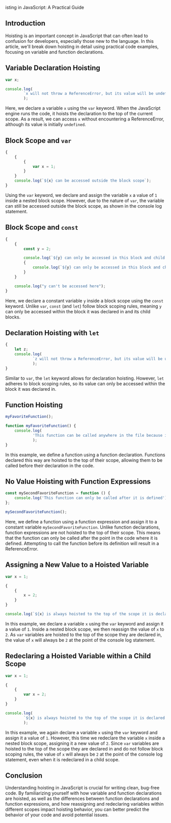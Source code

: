 
isting in JavaScript: A Practical Guide

## Introduction

Hoisting is an important concept in JavaScript that can often lead to confusion for developers, especially those new to the language. In this article, we'll break down hoisting in detail using practical code examples, focusing on variable and function declarations.

## Variable Declaration Hoisting

```js
var x;

console.log(
        `x will not throw a ReferenceError, but its value will be undefined --> x:${x} because it uses "declaration hoisting"`
        );
```

Here, we declare a variable `x` using the `var` keyword. When the JavaScript engine runs the code, it hoists the declaration to the top of the current scope. As a result, we can access `x` without encountering a ReferenceError, although its value is initially `undefined`.

## Block Scope and `var`

```js
{
    {
        {
            var x = 1;
        }
    }
    console.log(`${x} can be accessed outside the block scope`);
}
```

Using the `var` keyword, we declare and assign the variable `x` a value of `1` inside a nested block scope. However, due to the nature of `var`, the variable can still be accessed outside the block scope, as shown in the console log statement.

## Block Scope and `const`

```js
{
    {
        const y = 2;

        console.log(`${y} can only be accessed in this block and child blocks`);
        {
            console.log(`${y} can only be accessed in this block and child blocks`);
        }
    }

    console.log("y can't be accessed here");
}
```

Here, we declare a constant variable `y` inside a block scope using the `const` keyword. Unlike `var`, `const` (and `let`) follow block scoping rules, meaning `y` can only be accessed within the block it was declared in and its child blocks.

## Declaration Hoisting with `let`

```js
{
    let z;
    console.log(
            `z will not throw a ReferenceError, but its value will be undefined --> z:${z} because it uses "declaration hoisting"`
            );
}
```

Similar to `var`, the `let` keyword allows for declaration hoisting. However, `let` adheres to block scoping rules, so its value can only be accessed within the block it was declared in.

## Function Hoisting

```js
myFavoriteFunction();

function myFavoriteFunction() {
    console.log(
            'This function can be called anywhere in the file because it uses `value hoisting`!'
            );
}
```

In this example, we define a function using a function declaration. Functions declared this way are hoisted to the top of their scope, allowing them to be called before their declaration in the code.

## No Value Hoisting with Function Expressions

```js
const mySecondFavoriteFunction = function () {
    console.log('This function can only be called after it is defined');
};

mySecondFavoriteFunction();
```

Here, we define a function using a function expression and assign it to a constant variable `mySecondFavoriteFunction`. Unlike function declarations, function expressions are not hoisted to the top of their scope. This means that the function can only be called after the point in the code where it is defined. Attempting to call the function before its definition will result in a ReferenceError.

## Assigning a New Value to a Hoisted Variable

```js
var x = 1;

{
    {
        x = 2;
    }
}

console.log(`${x} is always hoisted to the top of the scope it is declared in so it will always be 2 here`);
```

In this example, we declare a variable `x` using the `var` keyword and assign it a value of `1`. Inside a nested block scope, we then reassign the value of `x` to `2`. As `var` variables are hoisted to the top of the scope they are declared in, the value of `x` will always be `2` at the point of the console log statement.

## Redeclaring a Hoisted Variable within a Child Scope

```js
var x = 1;

{
    {
        var x = 2;
    }
}

console.log(
        `${x} is always hoisted to the top of the scope it is declared in so it will always be 2 here, even when it is redeclared in a child scope`
        );
```

In this example, we again declare a variable `x` using the `var` keyword and assign it a value of `1`. However, this time we redeclare the variable `x` inside a nested block scope, assigning it a new value of `2`. Since `var` variables are hoisted to the top of the scope they are declared in and do not follow block scoping rules, the value of `x` will always be `2` at the point of the console log statement, even when it is redeclared in a child scope.

## Conclusion

Understanding hoisting in JavaScript is crucial for writing clean, bug-free code. By familiarizing yourself with how variable and function declarations are hoisted, as well as the differences between function declarations and function expressions, and how reassigning and redeclaring variables within different scopes impact hoisting behavior, you can better predict the behavior of your code and avoid potential issues.


